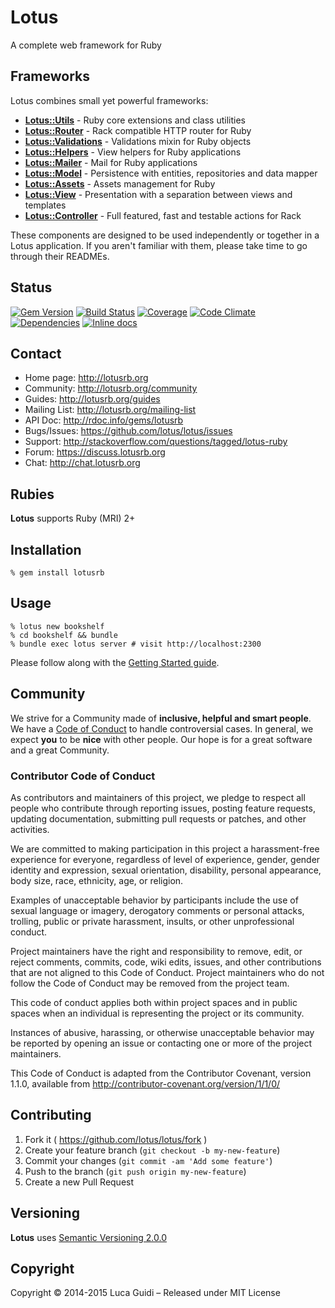 # Lotus

A complete web framework for Ruby

## Frameworks

Lotus combines small yet powerful frameworks:

* [**Lotus::Utils**](https://github.com/lotus/utils) - Ruby core extensions and class utilities
* [**Lotus::Router**](https://github.com/lotus/router) - Rack compatible HTTP router for Ruby
* [**Lotus::Validations**](https://github.com/lotus/validations) - Validations mixin for Ruby objects
* [**Lotus::Helpers**](https://github.com/lotus/helpers) - View helpers for Ruby applications
* [**Lotus::Mailer**](https://github.com/lotus/mailer) - Mail for Ruby applications
* [**Lotus::Model**](https://github.com/lotus/model) - Persistence with entities, repositories and data mapper
* [**Lotus::Assets**](https://github.com/lotus/assets) - Assets management for Ruby
* [**Lotus::View**](https://github.com/lotus/view) - Presentation with a separation between views and templates
* [**Lotus::Controller**](https://github.com/lotus/controller) - Full featured, fast and testable actions for Rack

These components are designed to be used independently or together in a Lotus application.
If you aren't familiar with them, please take time to go through their READMEs.

## Status

[![Gem Version](https://badge.fury.io/rb/lotusrb.svg)](http://badge.fury.io/rb/lotusrb)
[![Build Status](https://secure.travis-ci.org/lotus/lotus.svg?branch=master)](http://travis-ci.org/lotus/lotus?branch=master)
[![Coverage](https://coveralls.io/repos/lotus/lotus/badge.svg?branch=master)](https://coveralls.io/r/lotus/lotus)
[![Code Climate](https://codeclimate.com/github/lotus/lotus.svg)](https://codeclimate.com/github/lotus/lotus)
[![Dependencies](https://gemnasium.com/lotus/lotus.svg)](https://gemnasium.com/lotus/lotus)
[![Inline docs](http://inch-ci.org/github/lotus/lotus.svg)](http://inch-ci.org/github/lotus/lotus)

## Contact

* Home page: http://lotusrb.org
* Community: http://lotusrb.org/community
* Guides: http://lotusrb.org/guides
* Mailing List: http://lotusrb.org/mailing-list
* API Doc: http://rdoc.info/gems/lotusrb
* Bugs/Issues: https://github.com/lotus/lotus/issues
* Support: http://stackoverflow.com/questions/tagged/lotus-ruby
* Forum: https://discuss.lotusrb.org
* Chat: http://chat.lotusrb.org

## Rubies

__Lotus__ supports Ruby (MRI) 2+

## Installation

```shell
% gem install lotusrb
```

## Usage

```shell
% lotus new bookshelf
% cd bookshelf && bundle
% bundle exec lotus server # visit http://localhost:2300
```

Please follow along with the [Getting Started guide](http://lotusrb.org/guides/getting-started).

## Community

We strive for a Community made of **inclusive, helpful and smart people**.
We have a [Code of Conduct](http://lotusrb.org/community/#code-of-conduct) to handle controversial cases.
In general, we expect **you** to be **nice** with other people.
Our hope is for a great software and a great Community.

### Contributor Code of Conduct

As contributors and maintainers of this project, we pledge to respect all people who contribute through reporting issues, posting feature requests, updating documentation, submitting pull requests or patches, and other activities.

We are committed to making participation in this project a harassment-free experience for everyone, regardless of level of experience, gender, gender identity and expression, sexual orientation, disability, personal appearance, body size, race, ethnicity, age, or religion.

Examples of unacceptable behavior by participants include the use of sexual language or imagery, derogatory comments or personal attacks, trolling, public or private harassment, insults, or other unprofessional conduct.

Project maintainers have the right and responsibility to remove, edit, or reject comments, commits, code, wiki edits, issues, and other contributions that are not aligned to this Code of Conduct. Project maintainers who do not follow the Code of Conduct may be removed from the project team.

This code of conduct applies both within project spaces and in public spaces when an individual is representing the project or its community.

Instances of abusive, harassing, or otherwise unacceptable behavior may be reported by opening an issue or contacting one or more of the project maintainers.

This Code of Conduct is adapted from the Contributor Covenant, version 1.1.0, available from http://contributor-covenant.org/version/1/1/0/

## Contributing

1. Fork it ( https://github.com/lotus/lotus/fork )
2. Create your feature branch (`git checkout -b my-new-feature`)
3. Commit your changes (`git commit -am 'Add some feature'`)
4. Push to the branch (`git push origin my-new-feature`)
5. Create a new Pull Request

## Versioning

__Lotus__ uses [Semantic Versioning 2.0.0](http://semver.org)

## Copyright

Copyright © 2014-2015 Luca Guidi – Released under MIT License
